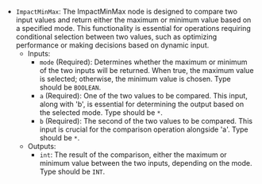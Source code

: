 - `ImpactMinMax`: The ImpactMinMax node is designed to compare two input values and return either the maximum or minimum value based on a specified mode. This functionality is essential for operations requiring conditional selection between two values, such as optimizing performance or making decisions based on dynamic input.
    - Inputs:
        - `mode` (Required): Determines whether the maximum or minimum of the two inputs will be returned. When true, the maximum value is selected; otherwise, the minimum value is chosen. Type should be `BOOLEAN`.
        - `a` (Required): One of the two values to be compared. This input, along with 'b', is essential for determining the output based on the selected mode. Type should be `*`.
        - `b` (Required): The second of the two values to be compared. This input is crucial for the comparison operation alongside 'a'. Type should be `*`.
    - Outputs:
        - `int`: The result of the comparison, either the maximum or minimum value between the two inputs, depending on the mode. Type should be `INT`.
